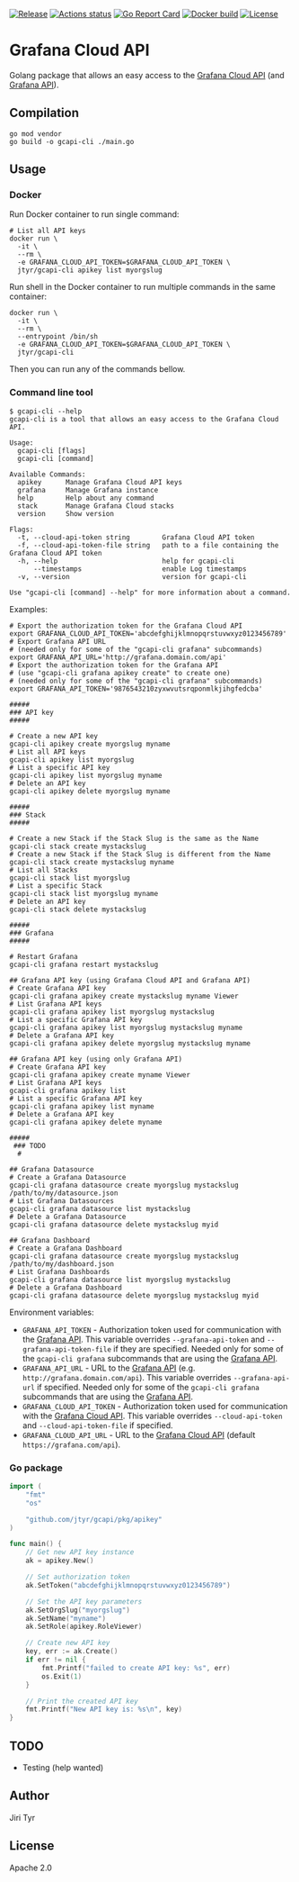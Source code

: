 [![Release](https://img.shields.io/github/release/jtyr/gcapi.svg)](https://github.com/jtyr/gcapi/releases)
[![Actions status](https://github.com/jtyr/gcapi/actions/workflows/go.yaml/badge.svg)](https://github.com/jtyr/gcapi/actions/workflows/go.yaml)
[![Go Report Card](https://goreportcard.com/badge/github.com/jtyr/gcapi)](https://goreportcard.com/report/github.com/jtyr/gcapi)
[![Docker build](https://img.shields.io/docker/cloud/build/jtyr/gcapi-cli?label=Docker%20build&logo=docker)](https://hub.docker.com/repository/docker/jtyr/gcapi-cli)
[![License](https://img.shields.io/github/license/jtyr/gcapi)](LICENSE)


Grafana Cloud API
=================

Golang package that allows an easy access to the [Grafana Cloud
API](https://grafana.com/docs/grafana-cloud/api/) (and [Grafana
API](https://grafana.com/docs/grafana/latest/http_api/)).


Compilation
-----------

```shell
go mod vendor
go build -o gcapi-cli ./main.go
```


Usage
-----

### Docker

Run Docker container to run single command:

```shell
# List all API keys
docker run \
  -it \
  --rm \
  -e GRAFANA_CLOUD_API_TOKEN=$GRAFANA_CLOUD_API_TOKEN \
  jtyr/gcapi-cli apikey list myorgslug
```

Run shell in the Docker container to run multiple commands in the same
container:

```shell
docker run \
  -it \
  --rm \
  --entrypoint /bin/sh
  -e GRAFANA_CLOUD_API_TOKEN=$GRAFANA_CLOUD_API_TOKEN \
  jtyr/gcapi-cli
```

Then you can run any of the commands bellow.


### Command line tool

```
$ gcapi-cli --help
gcapi-cli is a tool that allows an easy access to the Grafana Cloud API.

Usage:
  gcapi-cli [flags]
  gcapi-cli [command]

Available Commands:
  apikey      Manage Grafana Cloud API keys
  grafana     Manage Grafana instance
  help        Help about any command
  stack       Manage Grafana Cloud stacks
  version     Show version

Flags:
  -t, --cloud-api-token string        Grafana Cloud API token
  -f, --cloud-api-token-file string   path to a file containing the Grafana Cloud API token
  -h, --help                          help for gcapi-cli
      --timestamps                    enable Log timestamps
  -v, --version                       version for gcapi-cli

Use "gcapi-cli [command] --help" for more information about a command.
```

Examples:

```shell
# Export the authorization token for the Grafana Cloud API
export GRAFANA_CLOUD_API_TOKEN='abcdefghijklmnopqrstuvwxyz0123456789'
# Export Grafana API URL
# (needed only for some of the "gcapi-cli grafana" subcommands)
export GRAFANA_API_URL='http://grafana.domain.com/api'
# Export the authorization token for the Grafana API
# (use "gcapi-cli grafana apikey create" to create one)
# (needed only for some of the "gcapi-cli grafana" subcommands)
export GRAFANA_API_TOKEN='9876543210zyxwvutsrqponmlkjihgfedcba'

#####
### API key
#####

# Create a new API key
gcapi-cli apikey create myorgslug myname
# List all API keys
gcapi-cli apikey list myorgslug
# List a specific API key
gcapi-cli apikey list myorgslug myname
# Delete an API key
gcapi-cli apikey delete myorgslug myname

#####
### Stack
#####

# Create a new Stack if the Stack Slug is the same as the Name
gcapi-cli stack create mystackslug
# Create a new Stack if the Stack Slug is different from the Name
gcapi-cli stack create mystackslug myname
# List all Stacks
gcapi-cli stack list myorgslug
# List a specific Stack
gcapi-cli stack list myorgslug myname
# Delete an API key
gcapi-cli stack delete mystackslug

#####
### Grafana
#####

# Restart Grafana
gcapi-cli grafana restart mystackslug

## Grafana API key (using Grafana Cloud API and Grafana API)
# Create Grafana API key
gcapi-cli grafana apikey create mystackslug myname Viewer
# List Grafana API keys
gcapi-cli grafana apikey list myorgslug mystackslug
# List a specific Grafana API key
gcapi-cli grafana apikey list myorgslug mystackslug myname
# Delete a Grafana API key
gcapi-cli grafana apikey delete myorgslug mystackslug myname

## Grafana API key (using only Grafana API)
# Create Grafana API key
gcapi-cli grafana apikey create myname Viewer
# List Grafana API keys
gcapi-cli grafana apikey list
# List a specific Grafana API key
gcapi-cli grafana apikey list myname
# Delete a Grafana API key
gcapi-cli grafana apikey delete myname

#####
 ### TODO
  #

## Grafana Datasource
# Create a Grafana Datasource
gcapi-cli grafana datasource create myorgslug mystackslug /path/to/my/datasource.json
# List Grafana Datasources
gcapi-cli grafana datasource list mystackslug
# Delete a Grafana Datasource
gcapi-cli grafana datasource delete mystackslug myid

## Grafana Dashboard
# Create a Grafana Dashboard
gcapi-cli grafana datasource create myorgslug mystackslug /path/to/my/dashboard.json
# List Grafana Dashboards
gcapi-cli grafana datasource list myorgslug mystackslug
# Delete a Grafana Dashboard
gcapi-cli grafana datasource delete myorgslug mystackslug myid
```

Environment variables:

- `GRAFANA_API_TOKEN` - Authorization token used for communication with the
     [Grafana API](https://grafana.com/docs/grafana/latest/http_api/). This
     variable overrides `--grafana-api-token` and `--grafana-api-token-file` if
     they are specified. Needed only for some of the `gcapi-cli grafana`
     subcommands that are using the [Grafana
     API](https://grafana.com/docs/grafana/latest/http_api/).
- `GRAFANA_API_URL` - URL to the [Grafana
     API](https://grafana.com/docs/grafana/latest/http_api/) (e.g.
     `http://grafana.domain.com/api`). This variable overrides
     `--grafana-api-url` if specified. Needed only for some of the `gcapi-cli
     grafana` subcommands that are using the [Grafana
     API](https://grafana.com/docs/grafana/latest/http_api/).
- `GRAFANA_CLOUD_API_TOKEN` - Authorization token used for communication with
     the [Grafana Cloud API](https://grafana.com/docs/grafana-cloud/api/). This
     variable overrides `--cloud-api-token` and `--cloud-api-token-file` if
     specified.
- `GRAFANA_CLOUD_API_URL` - URL to the [Grafana Cloud
     API](https://grafana.com/docs/grafana-cloud/api/) (default
     `https://grafana.com/api`).


### Go package

```go
import (
	"fmt"
	"os"

	"github.com/jtyr/gcapi/pkg/apikey"
)

func main() {
	// Get new API key instance
	ak = apikey.New()

	// Set authorization token
	ak.SetToken("abcdefghijklmnopqrstuvwxyz0123456789")

	// Set the API key parameters
	ak.SetOrgSlug("myorgslug")
	ak.SetName("myname")
	ak.SetRole(apikey.RoleViewer)

	// Create new API key
	key, err := ak.Create()
	if err != nil {
		fmt.Printf("failed to create API key: %s", err)
		os.Exit(1)
	}

	// Print the created API key
	fmt.Printf("New API key is: %s\n", key)
}
```


TODO
----

- Testing (help wanted)


Author
------

Jiri Tyr


License
-------

Apache 2.0
